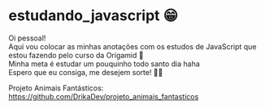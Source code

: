 # estudando_javascript 😁

Oi pessoal!\
Aqui vou colocar as minhas anotações com os estudos de JavaScript que estou fazendo pelo curso da Origamid 🐺\
Minha meta é estudar um pouquinho todo santo dia haha\
Espero que eu consiga, me desejem sorte! 🙏🏼

Projeto Animais Fantásticos:
https://github.com/DrikaDev/projeto_animais_fantasticos

